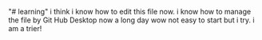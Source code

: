 "# learning" 
i think i know how to edit this file now.
i know how to manage the file by Git Hub Desktop now
a long day wow
not easy to start but i try.
i am a trier!
